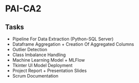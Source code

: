 # PAI-CA2

## Tasks
- Pipeline For Data Extraction (Python-SQL Server)
- Dataframe Aggregation + Creation Of Aggregated Columns
- Outlier Detection
- Class Imbalance Handling
- Machine Learning Model + MLFlow
- Tkinter UI Model Deployment 
- Project Report + Presentation Slides
- Scrum Documentation
